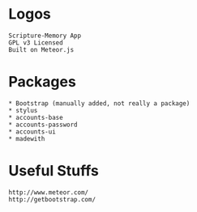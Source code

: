 Logos
=====
	Scripture-Memory App
	GPL v3 Licensed
	Built on Meteor.js

Packages
========
	* Bootstrap (manually added, not really a package)
	* stylus
	* accounts-base
	* accounts-password
	* accounts-ui
	* madewith
	
Useful Stuffs
=============
	http://www.meteor.com/
	http://getbootstrap.com/
